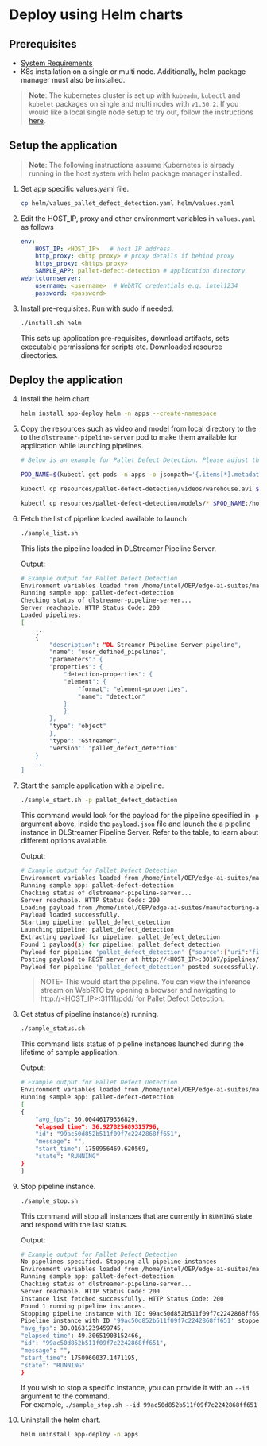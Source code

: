 # Deploy using Helm charts

## Prerequisites

- [System Requirements](system-requirements.md)
- K8s installation on a single or multi node. Additionally, helm package manager must also be installed.
> **Note**: The kubernetes cluster is set up with `kubeadm`, `kubectl` and `kubelet` packages on single and multi nodes with `v1.30.2`. If you would like a local single node setup to try out, follow the instructions [here](how-to-setup-helm-locally.md).


## Setup the application

> **Note**: The following instructions assume Kubernetes is already running in the host system with helm package manager installed.

1. Set app specific values.yaml file.
    ```sh
    cp helm/values_pallet_defect_detection.yaml helm/values.yaml
    ```
2.  Edit the HOST_IP, proxy and other environment variables in `values.yaml` as follows
    ```yaml
    env:        
        HOST_IP: <HOST_IP>   # host IP address
        http_proxy: <http proxy> # proxy details if behind proxy
        https_proxy: <https proxy>
        SAMPLE_APP: pallet-defect-detection # application directory
    webrtcturnserver:
        username: <username>  # WebRTC credentials e.g. intel1234
        password: <password>
    ```
3.  Install pre-requisites. Run with sudo if needed.
    ```sh
    ./install.sh helm
    ```
    This sets up application pre-requisites, download artifacts, sets executable permissions for scripts etc. Downloaded resource directories.

## Deploy the application

4.  Install the helm chart
    ```sh
    helm install app-deploy helm -n apps --create-namespace
    ```
5.  Copy the resources such as video and model from local directory to the to the `dlstreamer-pipeline-server` pod to make them available for application while launching pipelines.
    ```sh
    # Below is an example for Pallet Defect Detection. Please adjust the source path of models and videos appropriately for other sample applications.
    
    POD_NAME=$(kubectl get pods -n apps -o jsonpath='{.items[*].metadata.name}' | tr ' ' '\n' | grep deployment-dlstreamer-pipeline-server | head -n 1)

    kubectl cp resources/pallet-defect-detection/videos/warehouse.avi $POD_NAME:/home/pipeline-server/resources/videos/ -c dlstreamer-pipeline-server -n apps

    kubectl cp resources/pallet-defect-detection/models/* $POD_NAME:/home/pipeline-server/resources/models/ -c dlstreamer-pipeline-server -n apps
    ```
6.  Fetch the list of pipeline loaded available to launch
    ```sh
    ./sample_list.sh
    ```
    This lists the pipeline loaded in DLStreamer Pipeline Server.
    
    Output:
    ```sh
    # Example output for Pallet Defect Detection
    Environment variables loaded from /home/intel/OEP/edge-ai-suites/manufacturing-ai-suite/industrial-edge-insights-vision/.env
    Running sample app: pallet-defect-detection
    Checking status of dlstreamer-pipeline-server...
    Server reachable. HTTP Status Code: 200
    Loaded pipelines:
    [
        ...
        {
            "description": "DL Streamer Pipeline Server pipeline",
            "name": "user_defined_pipelines",
            "parameters": {
            "properties": {
                "detection-properties": {
                "element": {
                    "format": "element-properties",
                    "name": "detection"
                }
                }
            },
            "type": "object"
            },
            "type": "GStreamer",
            "version": "pallet_defect_detection"
        }
        ...
    ]
    ```
7.  Start the sample application with a pipeline.
    ```sh
    ./sample_start.sh -p pallet_defect_detection
    ```
    This command would look for the payload for the pipeline specified in `-p` argument above, inside the `payload.json` file and launch the a pipeline instance in DLStreamer Pipeline Server. Refer to the table, to learn about different options available. 
    
    Output:
    ```sh
    # Example output for Pallet Defect Detection
    Environment variables loaded from /home/intel/OEP/edge-ai-suites/manufacturing-ai-suite/industrial-edge-insights-vision/.env
    Running sample app: pallet-defect-detection
    Checking status of dlstreamer-pipeline-server...
    Server reachable. HTTP Status Code: 200
    Loading payload from /home/intel/OEP/edge-ai-suites/manufacturing-ai-suite/industrial-edge-insights-vision/helm/apps/pallet-defect-detection/payload.json
    Payload loaded successfully.
    Starting pipeline: pallet_defect_detection
    Launching pipeline: pallet_defect_detection
    Extracting payload for pipeline: pallet_defect_detection
    Found 1 payload(s) for pipeline: pallet_defect_detection
    Payload for pipeline 'pallet_defect_detection' {"source":{"uri":"file:///home/pipeline-server/resources/videos/warehouse.avi","type":"uri"},"destination":{"frame":{"type":"webrtc","peer-id":"pdd"}},"parameters":{"detection-properties":{"model":"/home/pipeline-server/resources/models/models/pallet-defect-detection/model.xml","device":"CPU"}}}
    Posting payload to REST server at http://<HOST_IP>:30107/pipelines/user_defined_pipelines/pallet_defect_detection
    Payload for pipeline 'pallet_defect_detection' posted successfully. Response: "99ac50d852b511f09f7c2242868ff651"
    ```
    >NOTE- This would start the pipeline. You can view the inference stream on WebRTC by opening a browser and navigating to http://<HOST_IP>:31111/pdd/ for Pallet Defect Detection.

8.  Get status of pipeline instance(s) running.
    ```sh
    ./sample_status.sh
    ```
    This command lists status of pipeline instances launched during the lifetime of sample application.
    
    Output:
    ```sh
    # Example output for Pallet Defect Detection
    Environment variables loaded from /home/intel/OEP/edge-ai-suites/manufacturing-ai-suite/industrial-edge-insights-vision/.env
    Running sample app: pallet-defect-detection
    [
    {
        "avg_fps": 30.00446179356829,
        "elapsed_time": 36.927825689315796,
        "id": "99ac50d852b511f09f7c2242868ff651",
        "message": "",
        "start_time": 1750956469.620569,
        "state": "RUNNING"
    }
    ]
    ```

9.  Stop pipeline instance.
    ```sh
    ./sample_stop.sh
    ```
    This command will stop all instances that are currently in `RUNNING` state and respond with the last status.
    
    Output:
    ```sh
    # Example output for Pallet Defect Detection
    No pipelines specified. Stopping all pipeline instances
    Environment variables loaded from /home/intel/OEP/edge-ai-suites/manufacturing-ai-suite/industrial-edge-insights-vision/.env
    Running sample app: pallet-defect-detection
    Checking status of dlstreamer-pipeline-server...
    Server reachable. HTTP Status Code: 200
    Instance list fetched successfully. HTTP Status Code: 200
    Found 1 running pipeline instances.
    Stopping pipeline instance with ID: 99ac50d852b511f09f7c2242868ff651
    Pipeline instance with ID '99ac50d852b511f09f7c2242868ff651' stopped successfully. Response: {
    "avg_fps": 30.01631239459745,
    "elapsed_time": 49.30651903152466,
    "id": "99ac50d852b511f09f7c2242868ff651",
    "message": "",
    "start_time": 1750960037.1471195,
    "state": "RUNNING"
    }
    ```
    If you wish to stop a specific instance, you can provide it with an `--id` argument to the command.    
    For example, `./sample_stop.sh --id 99ac50d852b511f09f7c2242868ff651`

10.  Uninstall the helm chart.
     ```sh
     helm uninstall app-deploy -n apps
     ```
    